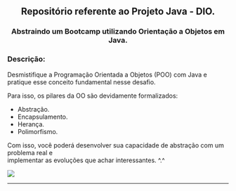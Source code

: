 <h2 align="center"> Repositório referente ao Projeto Java - DIO. </h2>

<h3 align="center">Abstraindo um Bootcamp utilizando 
Orientação a Objetos em Java.</h3>

<h3> Descrição: </h3> 

Desmistifique a Programação Orientada a Objetos (POO) com Java e pratique esse conceito fundamental nesse desafio.  

Para isso, os pilares da OO são devidamente formalizados: 
<br/>

* Abstração. 
* Encapsulamento.
* Herança.
* Polimorfismo. 


Com isso, você poderá desenvolver sua capacidade de abstração com um problema real e
<br/>
implementar as evoluções que achar interessantes. ^.^

 ![](https://apexensino.com.br/wp-content/uploads/2020/05/26-java-logo.jpg)
___
